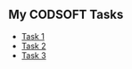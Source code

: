 ## My CODSOFT Tasks
- [Task 1](https://github.com/Sharonnn7/Task-1.git)
- [Task 2](https://github.com/Sharonnn7/Task2)
- [Task 3](https://github.com/Sharonnn7/Task3)
